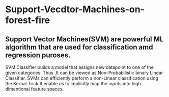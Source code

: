 # Support-Vecdtor-Machines-on-forest-fire
## Support Vector Machines(SVM) are powerful ML algorithm that are used for classification amd regression puroses.
SVM Classifier builds a model that assigns new datapoint to one of the given categories.
Thus ,It can be viewed as Non-Probabilistic binary Linear Classifier.
SVMs can efficiently perform a non-Linear classification using the Kernal Trick.It enable us to implicitly map the inputs into high dimentional feature spaces.
